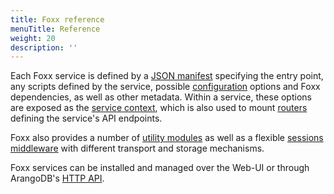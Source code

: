 ```yaml
---
title: Foxx reference
menuTitle: Reference
weight: 20
description: ''
---
```

Each Foxx service is defined by a [JSON manifest](service-manifest.md)
specifying the entry point, any scripts defined by the service,
possible [configuration](configuration.md) options and Foxx dependencies,
as well as other metadata. Within a service, these options are exposed as the
[service context](service-context.md), which is also used to mount
[routers](routers/_index.md) defining the service's API endpoints.

Foxx also provides a number of [utility modules](related-modules/_index.md)
as well as a flexible [sessions middleware](sessions-middleware/_index.md)
with different transport and storage mechanisms.

Foxx services can be installed and managed over the Web-UI or through
ArangoDB's [HTTP API](../../http-api/foxx.md#management).
